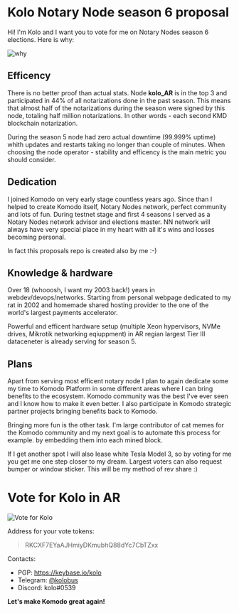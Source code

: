 # Kolo Notary Node season 6 proposal

Hi! I'm Kolo and I want you to vote for me on Notary Nodes season 6 elections. Here is why:

![why](https://user-images.githubusercontent.com/2559459/165963726-f03cd219-671b-4962-be87-42150ea16f8d.jpg)

## Efficency

There is no better proof than actual stats. Node **kolo_AR** is in the top 3 and participated in 44% of all notarizations done in the past season. This means that almost half of the notarizations during the season were signed by this node, totaling half million notarizations. In other words - each second KMD blockchain notarization.

During the season 5 node had zero actual downtime (99.999% uptime) whith updates and restarts taking no longer than couple of minutes.  When choosing the node operator - stability and efficency is the main metric you should consider.

## Dedication

I joined Komodo on very early stage countless years ago. Since than I helped to create Komodo itself, Notary Nodes network, perfect community and lots of fun. During testnet stage and first 4 seasons I served as a Notary Nodes network advisor and elections master. NN network will always have very special place in my heart with all it's wins and losses becoming personal.

In fact this proposals repo is created also by me :-)

## Knowledge & hardware

Over 18 (whooosh, I want my 2003 back!) years in webdev/devops/networks. Starting from personal webpage dedicated to my rat in 2002 and homemade shared hosting provider to the one of the world's largest payments accelerator.

Powerful and efficent hardware setup (multiple Xeon hypervisors, NVMe drives, Mikrotik networking eqiuppment) in AR regian largest Tier III dataceneter is already serving for season 5.

## Plans

Apart from serving most efficent notary node I plan to again dedicate some my time to Komodo Platform in some different areas where I can bring benefits to the ecosystem. Komodo community was the best I've ever seen and I know how to make it even better. I also participate in Komodo strategic partner projects bringing benefits back to Komodo.

Bringing more fun is the other task. I'm large contributor of cat memes for the Komodo community and my next goal is to automate this process for example. by embedding them into each mined block.

If I get another spot I will also lease white Tesla Model 3, so by voting for me you get me one step closer to my dream. Largest voters can also request bumper or window sticker. This will be my method of rev share :)

# Vote for Kolo in AR

![Vote for Kolo](https://user-images.githubusercontent.com/2559459/165974801-2aade9fd-f03e-4d8d-a29e-abbe41871527.jpg)

Address for your vote tokens:

> RKCXF7EYaAJHmiyDKmubhQ88dYc7CbTZxx

Contacts:

 - PGP: https://keybase.io/kolo
 - Telegram: [@kolobus](https://t.me/kolobus)
 - Discord: kolo#0539

**Let's make Komodo great again!**
